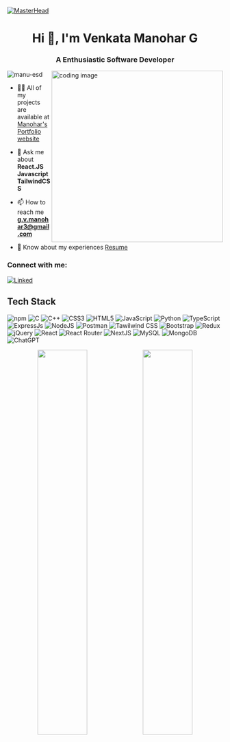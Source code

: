 [![MasterHead](https://media.licdn.com/dms/image/D4E16AQHXYNgtz3vSuw/profile-displaybackgroundimage-shrink_350_1400/0/1695251335055?e=1701302400&v=beta&t=SRjJZ_AiA70bP2ubV3zp2UEQTDKaTvye_DyeHJ7fZwM)](https://manohar-portfolio.vercel.app/)
<h1 align="center">Hi 👋, I'm Venkata Manohar G</h1>
<h3 align="center">A Enthusiastic Software Developer</h3>
<img align="right" alt="coding image"  width="400" src="https://camo.githubusercontent.com/c1dcb74cc1c1835b1d716f5051499a2814c683c806b15f04b0eba492863703e9/68747470733a2f2f63646e2e6472696262626c652e636f6d2f75736572732f3733303730332f73637265656e73686f74732f363538313234332f6176656e746f2e676966" loading="lazy"/>

<p align="left"> <img src="https://komarev.com/ghpvc/?username=manu-esd&label=Profile%20views&color=0e75b6&style=flat" alt="manu-esd" /> </p>

- 👨‍💻 All of my projects are available at [Manohar's Portfolio website](https://manohar-portfolio.vercel.app/)

- 💬 Ask me about **React.JS Javascript TailwindCSS**

- 📫 How to reach me **g.v.manohar3@gmail.com**

- 📄 Know about my experiences [Resume](https://drive.google.com/file/d/1wTZoylXaHoXU1EHmB98U8eeV7tATdynu/view)

<h3 align="left">Connect with me:</h3>
<p align="left">
<a href="https://linkedin.com/in/https://www.linkedin.com/in/venkata-manohar-g-a76213292/" target="blank"><img align="center" src="https://img.shields.io/badge/LinkedIn-004bb9?style=flat&logo=Linkedin&logoColor=white" alt="Linked" /></a>
</p>

## Tech Stack
![npm](https://img.shields.io/badge/npm-CB3837?style=flat&logo=npm&logoColor=white)
![C](https://img.shields.io/badge/c-%2300599C.svg?style=flat&logo=c%2B%2B&logoColor=white)
![C++](https://img.shields.io/badge/c++-%2300599C.svg?style=flat&logo=c%2B%2B&logoColor=white)
![CSS3](https://img.shields.io/badge/css3-%231572B6.svg?style=flat&logo=css3&logoColor=white)
![HTML5](https://img.shields.io/badge/Html5-%23E34F26.svg?style=flat&logo=html5&logoColor=white)
![JavaScript](https://img.shields.io/badge/Javascript-%23323330.svg?style=flat&logo=javascript&logoColor=%23F7DF1E)
![Python](https://img.shields.io/badge/Python-3670A0?style=flat&logo=python&logoColor=ffdd54)
![TypeScript](https://img.shields.io/badge/Typescript-%23007ACC.svg?style=flat&logo=typescript&logoColor=white) 
![ExpressJs](https://img.shields.io/badge/Express.js-000000?style=flat&logo=express&logoColor=white)
![NodeJS](https://img.shields.io/badge/Node.js-339933?style=flat&logo=nodedotjs&logoColor=white)
![Postman](https://img.shields.io/badge/Postman-FF6C37?style=flat&logo=Postman&logoColor=white)
![Tawilwind CSS](https://img.shields.io/badge/-Tailwind%20CSS-38bdf8?style=flat&logo=Tailwindcss&logoColor=white)
![Bootstrap](https://img.shields.io/badge/Bootstrap-%23563D7C.svg?style=flat&logo=bootstrap&logoColor=white)
![Redux](https://img.shields.io/badge/Redux-%23593d88.svg?style=flat&logo=redux&logoColor=white)
![jQuery](https://img.shields.io/badge/jquery-%230769AD.svg?style=flat&logo=jquery&logoColor=white)
![React](https://img.shields.io/badge/React-%2320232a.svg?style=flat&logo=react&logoColor=%2361DAFB)
![React Router](https://img.shields.io/badge/React_Router-CA4245?style=flat&logo=react-router&logoColor=white)
![NextJS](https://img.shields.io/badge/Next%20js-000000?style=flat&logo=nextdotjs&logoColor=white)
![MySQL](https://img.shields.io/badge/Mysql-%2300f.svg?style=flat&logo=mysql&logoColor=white)
![MongoDB](https://img.shields.io/badge/MongoDB-4EA94B?style=flat&logo=mongodb&logoColor=white)
![ChatGPT](https://img.shields.io/badge/ChatGPT-74aa9c?style=flat&logo=openai&logoColor=white)


<p align="center">
  <img width="48%" src="https://github-readme-stats.vercel.app/api?username=manu-esd&show_icons=true" />
  <img width="48%" src="https://github-readme-streak-stats.herokuapp.com/?user=manu-esd&show_icons" />
</p>
